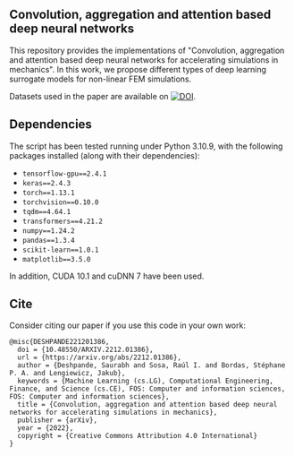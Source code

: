 ## Convolution, aggregation and attention based deep neural networks  

This repository provides the implementations of "Convolution, aggregation and attention based deep neural networks for accelerating simulations in mechanics". In this work, we propose different types of deep learning surrogate models for non-linear FEM simulations.

Datasets used in the paper are available on [![DOI](https://zenodo.org/badge/DOI/10.5281/zenodo.7585319.svg)](https://doi.org/10.5281/zenodo.7585319).


## Dependencies

The script has been tested running under Python 3.10.9, with the following packages installed (along with their dependencies):


- `tensorflow-gpu==2.4.1`
- `keras==2.4.3`
- `torch==1.13.1`
- `torchvision==0.10.0`
- `tqdm==4.64.1`
- `transformers==4.21.2`
- `numpy==1.24.2`
- `pandas==1.3.4`
- `scikit-learn==1.0.1`
- `matplotlib==3.5.0`

In addition, CUDA 10.1 and cuDNN 7 have been used.


## Cite

Consider citing our paper if you use this code in your own work:

```
@misc{DESHPANDE221201386,
  doi = {10.48550/ARXIV.2212.01386},
  url = {https://arxiv.org/abs/2212.01386},
  author = {Deshpande, Saurabh and Sosa, Raúl I. and Bordas, Stéphane P. A. and Lengiewicz, Jakub},
  keywords = {Machine Learning (cs.LG), Computational Engineering, Finance, and Science (cs.CE), FOS: Computer and information sciences, FOS: Computer and information sciences},
  title = {Convolution, aggregation and attention based deep neural networks for accelerating simulations in mechanics},
  publisher = {arXiv},
  year = {2022},
  copyright = {Creative Commons Attribution 4.0 International}
}
```
